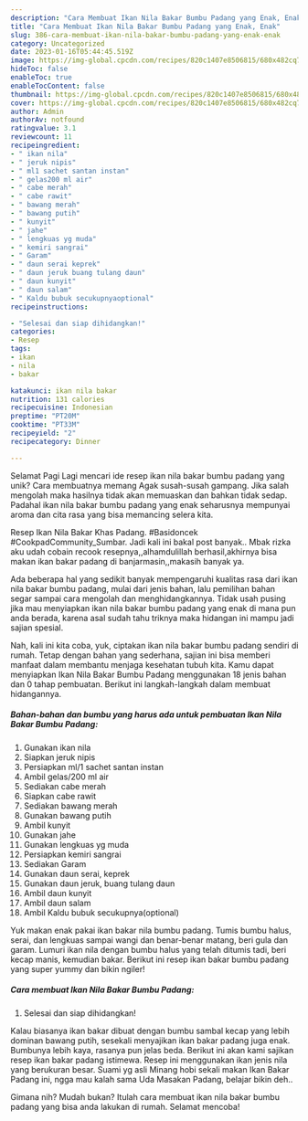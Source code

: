 ```yaml
---
description: "Cara Membuat Ikan Nila Bakar Bumbu Padang yang Enak, Enak"
title: "Cara Membuat Ikan Nila Bakar Bumbu Padang yang Enak, Enak"
slug: 386-cara-membuat-ikan-nila-bakar-bumbu-padang-yang-enak-enak
category: Uncategorized
date: 2023-01-16T05:44:45.519Z
image: https://img-global.cpcdn.com/recipes/820c1407e8506815/680x482cq70/ikan-nila-bakar-bumbu-padang-foto-resep-utama.jpg
hideToc: false
enableToc: true
enableTocContent: false
thumbnail: https://img-global.cpcdn.com/recipes/820c1407e8506815/680x482cq70/ikan-nila-bakar-bumbu-padang-foto-resep-utama.jpg
cover: https://img-global.cpcdn.com/recipes/820c1407e8506815/680x482cq70/ikan-nila-bakar-bumbu-padang-foto-resep-utama.jpg
author: Admin
authorAv: notfound
ratingvalue: 3.1
reviewcount: 11
recipeingredient:
- " ikan nila"
- " jeruk nipis"
- " ml1 sachet santan instan"
- " gelas200 ml air"
- " cabe merah"
- " cabe rawit"
- " bawang merah"
- " bawang putih"
- " kunyit"
- " jahe"
- " lengkuas yg muda"
- " kemiri sangrai"
- " Garam"
- " daun serai keprek"
- " daun jeruk buang tulang daun"
- " daun kunyit"
- " daun salam"
- " Kaldu bubuk secukupnyaoptional"
recipeinstructions:

- "Selesai dan siap dihidangkan!"
categories:
- Resep
tags:
- ikan
- nila
- bakar

katakunci: ikan nila bakar 
nutrition: 131 calories
recipecuisine: Indonesian
preptime: "PT20M"
cooktime: "PT33M"
recipeyield: "2"
recipecategory: Dinner

---
```



Selamat Pagi Lagi mencari ide resep ikan nila bakar bumbu padang yang unik? Cara membuatnya memang Agak susah-susah gampang. Jika salah mengolah maka hasilnya tidak akan memuaskan dan bahkan tidak sedap. Padahal ikan nila bakar bumbu padang yang enak seharusnya mempunyai aroma dan cita rasa yang bisa memancing selera kita.


Resep Ikan Nila Bakar Khas Padang. #Basidoncek #CookpadCommunity_Sumbar. Jadi kali ini bakal post banyak.. Mbak rizka aku udah cobain recook resepnya,,alhamdulillah berhasil,akhirnya bisa makan ikan bakar padang di banjarmasin,,makasih banyak ya.

Ada beberapa hal yang sedikit banyak mempengaruhi kualitas rasa dari ikan nila bakar bumbu padang, mulai dari jenis bahan, lalu pemilihan bahan segar sampai cara mengolah dan menghidangkannya. Tidak usah pusing jika mau menyiapkan ikan nila bakar bumbu padang yang enak di mana pun anda berada, karena asal sudah tahu triknya maka hidangan ini mampu jadi sajian spesial.


Nah, kali ini kita coba, yuk, ciptakan ikan nila bakar bumbu padang sendiri di rumah. Tetap dengan bahan yang sederhana, sajian ini bisa memberi manfaat dalam membantu menjaga kesehatan tubuh kita. Kamu dapat menyiapkan Ikan Nila Bakar Bumbu Padang menggunakan 18 jenis bahan dan 0 tahap pembuatan. Berikut ini langkah-langkah dalam membuat hidangannya.

<!--inarticleads1-->

##### Bahan-bahan dan bumbu yang harus ada untuk pembuatan Ikan Nila Bakar Bumbu Padang:

1. Gunakan  ikan nila
1. Siapkan  jeruk nipis
1. Persiapkan  ml/1 sachet santan instan
1. Ambil  gelas/200 ml air
1. Sediakan  cabe merah
1. Siapkan  cabe rawit
1. Sediakan  bawang merah
1. Gunakan  bawang putih
1. Ambil  kunyit
1. Gunakan  jahe
1. Gunakan  lengkuas yg muda
1. Persiapkan  kemiri sangrai
1. Sediakan  Garam
1. Gunakan  daun serai, keprek
1. Gunakan  daun jeruk, buang tulang daun
1. Ambil  daun kunyit
1. Ambil  daun salam
1. Ambil  Kaldu bubuk secukupnya(optional)


Yuk makan enak pakai ikan bakar nila bumbu padang. Tumis bumbu halus, serai, dan lengkuas sampai wangi dan benar-benar matang, beri gula dan garam. Lumuri ikan nila dengan bumbu halus yang telah ditumis tadi, beri kecap manis, kemudian bakar. Berikut ini resep ikan bakar bumbu padang yang super yummy dan bikin ngiler! 

<!--inarticleads2-->

##### Cara membuat Ikan Nila Bakar Bumbu Padang:


1. Selesai dan siap dihidangkan!

Kalau biasanya ikan bakar dibuat dengan bumbu sambal kecap yang lebih dominan bawang putih, sesekali menyajikan ikan bakar padang juga enak. Bumbunya lebih kaya, rasanya pun jelas beda. Berikut ini akan kami sajikan resep ikan bakar padang istimewa. Resep ini menggunakan ikan jenis nila yang berukuran besar. Suami yg asli Minang hobi sekali makan Ikan Bakar Padang ini, ngga mau kalah sama Uda Masakan Padang, belajar bikin deh.. 

Gimana nih? Mudah bukan? Itulah cara membuat ikan nila bakar bumbu padang yang bisa anda lakukan di rumah. Selamat mencoba!
